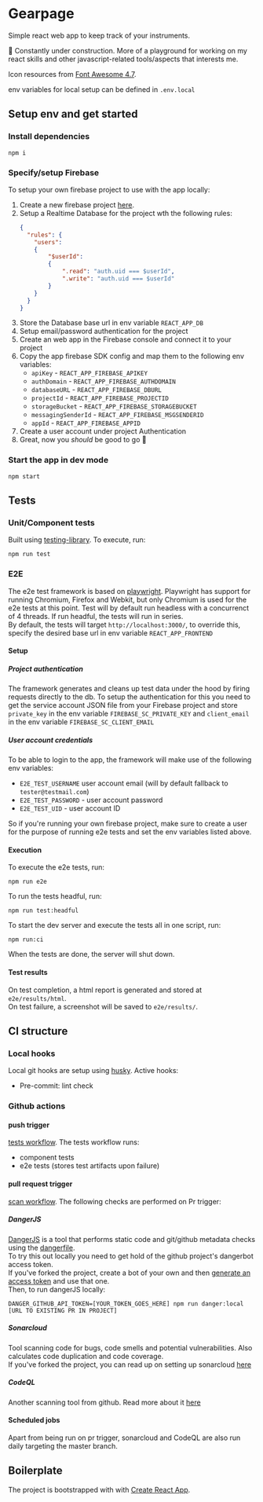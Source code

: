 # Gearpage
Simple react web app to keep track of your instruments.

:construction: Constantly under construction. More of a playground for working on my react skills and other javascript-related tools/aspects that interests me.

Icon resources from [Font Awesome 4.7](https://fontawesome.com/v4.7.0/).  

env variables for local setup can be defined in `.env.local`

## Setup env and get started
### Install dependencies
```
npm i
```
### Specify/setup Firebase  
To setup your own firebase project to use with the app locally:
1. Create a new firebase project [here](https://console.firebase.google.com/u/0/). 
2. Setup a Realtime Database for the project wth the following rules:
    ``` json
    {
      "rules": {
        "users":
        {
            "$userId":
            {
                ".read": "auth.uid === $userId",
                ".write": "auth.uid === $userId"
            }
        }
      }
    }
    ```
3. Store the Database base url in env variable `REACT_APP_DB`
4. Setup email/password authentication for the project
5. Create an web app in the Firebase console and connect it to your project
6. Copy the app firebase SDK config and map them to the following env variables:
   - `apiKey` - `REACT_APP_FIREBASE_APIKEY`
   - `authDomain` - `REACT_APP_FIREBASE_AUTHDOMAIN`
   - `databaseURL` - `REACT_APP_FIREBASE_DBURL`
   - `projectId` - `REACT_APP_FIREBASE_PROJECTID`
   - `storageBucket` - `REACT_APP_FIREBASE_STORAGEBUCKET`
   - `messagingSenderId` - `REACT_APP_FIREBASE_MSGSENDERID`
   - `appId` - `REACT_APP_FIREBASE_APPID`
7. Create a user account under project Authentication
8. Great, now you _should_ be good to go :tada:
### Start the app in dev mode
```
npm start
```
## Tests

### Unit/Component tests
Built using [testing-library](https://testing-library.com/). To execute, run:  
```
npm run test
```

### E2E
The e2e test framework is based on [playwright](https://playwright.dev/). Playwright has support for running Chromium, Firefox and Webkit, but only Chromium is used for the e2e tests at this point. Test will by default run headless with a concurrenct of 4 threads. If run headful, the tests will run in series.  
By default, the tests will target `http://localhost:3000/`, to override this, specify the desired base url in env variable `REACT_APP_FRONTEND`

#### Setup

##### Project authentication
The framework generates and cleans up test data under the hood by firing requests directly to the db. To setup the authentication for this you need to get the service account JSON file from your Firebase project and store `private_key` in the env variable `FIREBASE_SC_PRIVATE_KEY` and `client_email` in the env variable `FIREBASE_SC_CLIENT_EMAIL`

##### User account credentials
To be able to login to the app, the framework will make use of the following env variables:
- `E2E_TEST_USERNAME` user account email (will by default fallback to `tester@testmail.com`)
- `E2E_TEST_PASSWORD` - user account password
- `E2E_TEST_UID` - user account ID

So if you're running your own firebase project, make sure to create a user for the purpose of running e2e tests and set the env variables listed above.
#### Execution

To execute the e2e tests, run:
```
npm run e2e
```
To run the tests headful, run:
```
npm run test:headful
```
To start the dev server and execute the tests all in one script, run:
```
npm run:ci
```
When the tests are done, the server will shut down.
#### Test results
On test completion, a html report is generated and stored at `e2e/results/html`.  
On test failure, a screenshot will be saved to `e2e/results/`.  
## CI structure

### Local hooks
Local git hooks are setup using [husky](https://www.npmjs.com/package/husky). Active hooks:  
- Pre-commit: lint check
### Github actions
#### push trigger
[tests workflow](.github/workflows/tests.yml). The tests workflow runs:  
- component tests
- e2e tests (stores test artifacts upon failure)
#### pull request trigger
[scan workflow](.github/workflows/scan.yml).
The following checks are performed on Pr trigger:
##### DangerJS
[DangerJS](https://danger.systems/js/) is a tool that performs static code and git/github metadata checks using the [dangerfile](dangerfile.js).  
To try this out locally you need to get hold of the github project's dangerbot access token.  
If you've forked the project, create a bot of your own and then [generate an access token](https://danger.systems/js/guides/getting_started.html#tokens-for-oss-projects) and use that one.  
Then, to run dangerJS locally:
```
DANGER_GITHUB_API_TOKEN=[YOUR_TOKEN_GOES_HERE] npm run danger:local [URL TO EXISTING PR IN PROJECT]
```

##### Sonarcloud
Tool scanning code for bugs, code smells and potential vulnerabilities. Also calculates code duplication and code coverage.  
If you've forked the project, you can read up on setting up sonarcloud [here](https://sonarcloud.io/github)

##### CodeQL
Another scanning tool from github. Read more about it [here](https://github.com/github/codeql)
#### Scheduled jobs
Apart from being run on pr trigger, sonarcloud and CodeQL are also run daily targeting the master branch.
## Boilerplate
The project is bootstrapped with with [Create React App](https://github.com/facebook/create-react-app).
